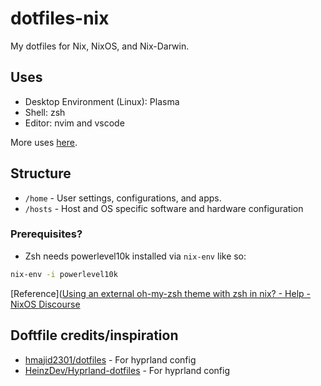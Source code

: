 # dotfiles-nix

My dotfiles for Nix, NixOS, and Nix-Darwin.

## Uses
- Desktop Environment (Linux): Plasma
- Shell: zsh
- Editor: nvim and vscode

More uses [here](https://www.solivan.dev/blog/uses/).

## Structure
- `/home` - User settings, configurations, and apps.
- `/hosts` - Host and OS specific software and hardware configuration

### Prerequisites?
- Zsh needs powerlevel10k installed via `nix-env` like so:
```sh
nix-env -i powerlevel10k
```

[Reference]([Using an external oh-my-zsh theme with zsh in nix? - Help - NixOS Discourse](https://discourse.nixos.org/t/using-an-external-oh-my-zsh-theme-with-zsh-in-nix/6142)

## Doftfile credits/inspiration
- [hmajid2301/dotfiles](https://github.com/hmajid2301/dotfiles) - For hyprland config
- [HeinzDev/Hyprland-dotfiles](https://github.com/HeinzDev/Hyprland-dotfiles) - For hyprland config
